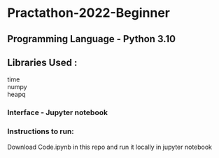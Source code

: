 # Practathon-2022-Beginner

## Programming Language - Python 3.10
## Libraries Used :
time <br/>
numpy <br/>
heapq 
### Interface - Jupyter notebook

### Instructions to run:
Download Code.ipynb in this repo and run it locally in jupyter notebook
